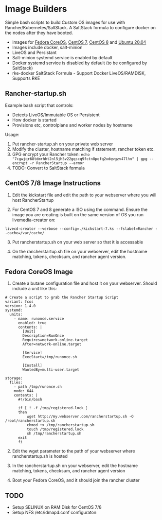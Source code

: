 # Image Builders

Simple bash scripts to build Custom OS images for use with Rancher/Kubernetes/SaltStack. A SaltStack formula to configure docker on the nodes after they have booted.

- Images for [Fedora CoreOS](https://github.com/wrender/image-builders/tree/main/CoreOS), [CentOS 7](https://github.com/wrender/image-builders/tree/main/CentOS-7), [CentOS 8](https://github.com/wrender/image-builders/tree/main/CentOS-8) and [Ubuntu 20.04](https://github.com/wrender/image-builders/tree/main/Ubuntu-20.04)
- Images include docker, salt-minion
- LiveOS and Persistant
- Salt-minion systemd service is enabled by default
- Docker systemd service is disabled by default (to be configured by SaltStack)
- rke-docker SaltStack Formula - Support Docker LiveOS/RAMDISK, Supports RKE

## Rancher-startup.sh

Example bash script that controls:
- Detects LiveOS/Immutable OS or Persistent
- How docker is started
- Provisions etc, controlplane and worker nodes by hostname

Usage:
1. Put rancher-startup.sh on your private web server
2. Modify the cluster, hostname matching if statement, rancher token etc.
3. GPG encrypt your Rancher token: `echo "7cgwjqr68tdmrhht2nl5jh5v22gqscq9fctn8pqfq2xdqwgzv47lhn" | gpg --encrypt -r RancherStartup --armor`
4. TODO: Convert to SaltStack formula 

## CentOS 7/8  Image Instructions
1.  Edit the kickstart file and edit the path to your webserver where you will host RancherStartup

2.  For CentOS 7 and 8 generate a ISO using the command. Ensure the image you are creating is built on the same version of OS you run livemedia-creator on:
```
livecd-creator --verbose --config=./kickstart-7.ks --fslabel=Rancher --cache=/var/cache/ 
```

3.  Put rancherstartup.sh on your web server so that it is accessable

4.  On the rancherstartup.sh file on your webserver, edit the hostname matching, tokens, checksum, and rancher agent version.

## Fedora CoreOS Image
1.  Create a butane configuration file and host it on your webserver.  Should include a unit like this:
```
# Create a script to grab the Rancher Startup Script
variant: fcos
version: 1.4.0
systemd:
  units:
    - name: runonce.service
      enabled: true
      contents: |
        [Unit]
        Description=RunOnce
        Requires=network-online.target
        After=network-online.target

        [Service]
        ExecStart=/tmp/runonce.sh

        [Install]
        WantedBy=multi-user.target

storage:
  files:
    - path /tmp/runonce.sh
    mode: 644
    contents: |
      #!/bin/bash

      if [ ! -f /tmp/registered.lock ]
      then
          wget http://my.webserver.com/rancherstartup.sh -O /root/rancherstartup.sh
          chmod +x /tmp/rancherstartup.sh
          touch /tmp/registered.lock
          sh /tmp/rancherstartup.sh
      exit
      fi
```

2. Edit the wget parameter to the path of your webserver where rancherstartup.sh is hosted

3. In the rancherstartup.sh on your webserver, edit the hostname matching, tokens, checksum, and rancher agent version

4. Boot your Fedora CoreOS, and it should join the rancher cluster

## TODO
- Setup SELINUX on RAM Disk for CentOS 7/8
- Setup NFS /etc/idmapd.conf configuraton
